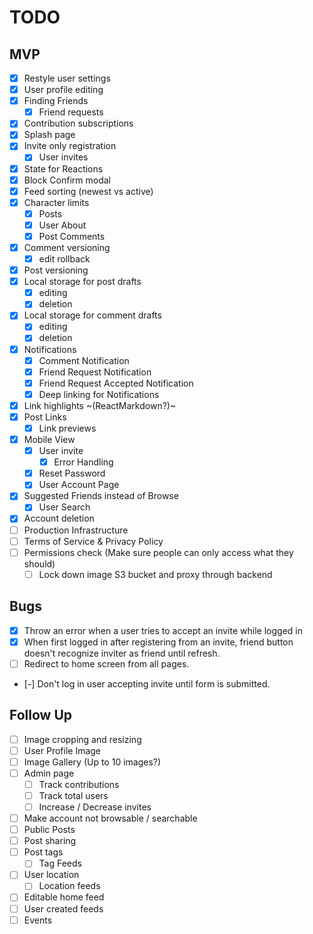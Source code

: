 # TODO

## MVP
 - [x] Restyle user settings 
 - [x] User profile editing
 - [x] Finding Friends 
    - [x] Friend requests
 - [x] Contribution subscriptions
 - [x] Splash page
 - [x] Invite only registration
   - [x] User invites
 - [x] State for Reactions
  - [x] Block Confirm modal
 - [x] Feed sorting (newest vs active)
 - [x] Character limits
    - [x] Posts
    - [x] User About
    - [x] Post Comments
 - [x] Comment versioning
    - [x] edit rollback
 - [x] Post versioning
 - [x] Local storage for post drafts
    - [x] editing
    - [x] deletion
 - [x] Local storage for comment drafts
    - [x] editing
    - [x] deletion
 - [x] Notifications
   - [x] Comment Notification
   - [x] Friend Request Notification
   - [x] Friend Request Accepted Notification
   - [x] Deep linking for Notifications
 - [x] Link highlights ~(ReactMarkdown?)~
 - [x] Post Links 
    - [x] Link previews
 - [x] Mobile View
   - [x] User invite
      - [x] Error Handling
   - [x] Reset Password
   - [x] User Account Page
 - [x] Suggested Friends instead of Browse
   - [x] User Search
 - [x] Account deletion
 - [ ] Production Infrastructure
 - [ ] Terms of Service & Privacy Policy
 - [ ] Permissions check (Make sure people can only access what they should)
   - [ ] Lock down image S3 bucket and proxy through backend

## Bugs
- [x] Throw an error when a user tries to accept an invite while logged in
- [x] When first logged in after registering from an invite, friend button doesn't recognize inviter as friend until refresh.
- [ ] Redirect to home screen from all pages.
- [-] Don't log in user accepting invite until form is submitted.

## Follow Up
 - [ ] Image cropping and resizing 
  - [ ] User Profile Image
 - [ ] Image Gallery (Up to 10 images?)
 - [ ] Admin page
   - [ ] Track contributions
   - [ ] Track total users
   - [ ] Increase / Decrease invites
 - [ ] Make account not browsable / searchable
 - [ ] Public Posts
 - [ ] Post sharing
 - [ ] Post tags
    - [ ] Tag Feeds
 - [ ] User location
    - [ ] Location feeds
 - [ ] Editable home feed
 - [ ] User created feeds
 - [ ] Events
